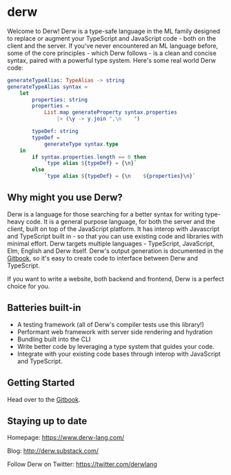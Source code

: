 # derw

Welcome to Derw! Derw is a type-safe language in the ML family designed to replace or augment your TypeScript and JavaScript code - both on the client and the server. If you've never encountered an ML language before, some of the core principles - which Derw follows - is a clean and concise syntax, paired with a powerful type system. Here's some real world Derw code:

```elm
generateTypeAlias: TypeAlias -> string
generateTypeAlias syntax =
    let
        properties: string
        properties =
            List.map generateProperty syntax.properties
                |> (\y -> y.join ",\n    ")

        typeDef: string
        typeDef =
            generateType syntax.type
    in
        if syntax.properties.length == 0 then
            `type alias ${typeDef} = {\n}`
        else
            `type alias ${typeDef} = {\n    ${properties}\n}`
```

## Why might you use Derw?

Derw is a language for those searching for a better syntax for writing type-heavy code. It is a general purpose language, for both the server and the client, built on top of the JavaScript platform. It has interop with Javascript and TypeScript built in - so that you can use existing code and libraries with minimal effort. Derw targets multiple languages - TypeScript, JavaScript, Elm, English and Derw itself. Derw's output generation is documented in the [Gitbook](https://docs.derw-lang.com/), so it's easy to create code to interface between Derw and TypeScript.

If you want to write a website, both backend and frontend, Derw is a perfect choice for you.

## Batteries built-in

-   A testing framework (all of Derw's compiler tests use this library!)
-   Performant web framework with server side rendering and hydration
-   Bundling built into the CLI
-   Write better code by leveraging a type system that guides your code.
-   Integrate with your existing code bases through interop with JavaScript and TypeScript.

## Getting Started

Head over to the [Gitbook](https://docs.derw-lang.com/).

## Staying up to date

Homepage: https://www.derw-lang.com/

Blog: http://derw.substack.com/

Follow Derw on Twitter: https://twitter.com/derwlang
